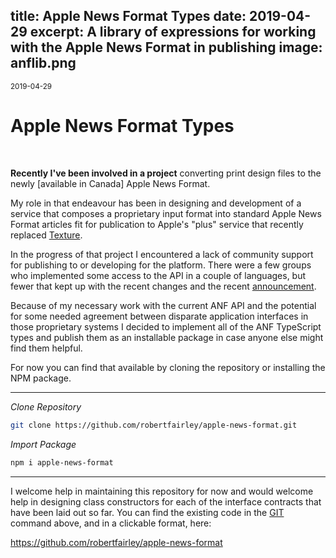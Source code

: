 title: Apple News Format Types
date: 2019-04-29
excerpt: A library of expressions for working with the Apple News Format in publishing
image: anflib.png
---
<small>2019-04-29</small>
# Apple News Format Types

<div class="blog__post-header-image" style="background-image: url(/static/images/anflib.png)">&nbsp;
</div>

**Recently I've been involved in a project** converting print design files to the newly [available in Canada] Apple News Format.

My role in that endeavour has been in designing and development of a service that composes a proprietary input format into standard Apple News Format articles fit for publication to Apple's "plus" service that recently replaced [Texture](https://techcrunch.com/2019/03/29/apple-to-close-texture-on-may-28-following-launch-of-apple-news/).

In the progress of that project I encountered a lack of community support for publishing to or developing for the platform. There were a few groups who implemented some access to the <abbr class="tooltip" data-tooltip="Apple News API">API</abbr> in a couple of languages, but fewer that kept up with the recent changes and the recent [announcement](https://www.apple.com/ca/apple-events/march-2019/).

Because of my necessary work with the current <abbr class="tooltip"  data-tooltip="Apple News Format">ANF</abbr> <abbr class="tooltip" data-tooltip="Apple News API">API</abbr> and the potential for some needed agreement between disparate application interfaces in those proprietary systems I decided to implement all of the <abbr class="tooltip" data-tooltip="Apple News Format">ANF</abbr> TypeScript types and publish them as an installable package in case anyone else might find them helpful.

For now you can find that available by cloning the repository or installing the <abbr class="tooltip" data-tooltip="Node Package Manager">NPM</abbr> package.

<hr/>

*Clone Repository*

```sh
git clone https://github.com/robertfairley/apple-news-format.git
```

*Import Package*

```sh
npm i apple-news-format
```
<hr/>

I welcome help in maintaining this repository for now and would welcome help in designing class constructors for each of the interface contracts that have been laid out so far. You can find the existing code in the <a href="https://en.wikipedia.org/wiki/Git">GIT</a> command above, and in a clickable format, here:

https://github.com/robertfairley/apple-news-format

